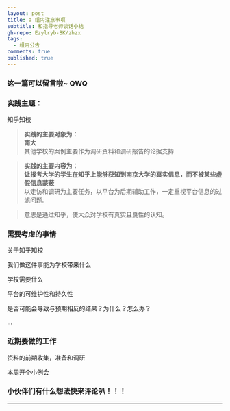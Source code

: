 ```yaml
---
layout: post
title: a 组内注意事项
subtitle: 和指导老师谈话小结
gh-repo: Ezylryb-BK/zhzx
tags:
  - 组内公告
comments: true
published: true
---
```


### **这一篇可以留言啦~ QWQ**

### **实践主题**：

知乎知校

>**实践的主要对象为：<br>南大**<br>
>其他学校的案例主要作为调研资料和调研报告的论据支持

>**实践的主要内容为：<br>让报考大学的学生在知乎上能够获知到南京大学的真实信息，而不被某些虚假信息蒙蔽**<br>
>以走访和调研为主要任务，以平台为后期辅助工作，一定重视平台信息的过滤问题。

>意思是通过知乎，使大众对学校有真实且良性的认知。

### **需要考虑的事情**

关于知乎知校

我们做这件事能为学校带来什么

学校需要什么

平台的可维护性和持久性

是否可能会导致与预期相反的结果？为什么？怎么办？

...

### **近期要做的工作**

资料的前期收集，准备和调研

本周开个小例会

### 小伙伴们有什么想法快来评论叭！！！

----